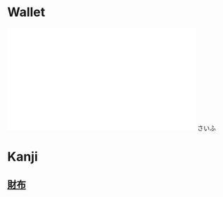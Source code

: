 # Wallet
![saifu](Vocabulary/pitch-accents/saifu.png)
さいふ

# Kanji
## [財](Kanji/kanji-dict/財.md)[布](Kanji/kanji-dict/布.md)